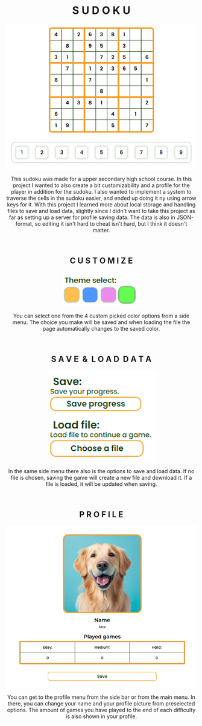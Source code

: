 <h1 align="center"> S U D O K U </h1>
<div align="center">
    <img src="readmeImages/sudoku.png" alt="sudoku image">
</div>
<p align="center">This sudoku was made for a upper secondary high school course. In this project I wanted to also create a bit customizability and a profile for the player in addition for the sudoku. I also wanted to implement a system to traverse the cells in the sudoku easier, and ended up doing it ny using arrow keys for it. With this project I learned more about local storage and handling files to save and load data, slightly since I didn't want to take this project as far as setting up a server for profile saving data. The data is also in JSON-format, so editing it isn't hard to cheat isn't hard, but I think it doesn't matter.</p>

<br>

<h2 align="center"> C U S T O M I Z E </h1>
<div align="center">
    <img src="readmeImages/colorChoices.png" alt="colors image">
</div>
<p align="center">You can select one from the 4 custom picked color options from a side menu. The choice you make will be saved and when loading the file the page automatically changes to the saved color.</p>

<br>

<h2 align="center"> S A V E&nbsp;&nbsp;&&nbsp;&nbsp;L O A D&nbsp;&nbsp;D A T A </h1>
<div align="center">
    <img src="readmeImages/saveLoadFile.png" alt="save & load file image">
</div>
<p align="center">In the same side menu there also is the options to save and load data. If no file is chosen, saving the game will create a new file and download it. If a file is loaded, it will be updated when saving.</p>

<br>

<h2 align="center"> P R O F I L E </h1>
<div align="center">
    <img src="readmeImages/profile.png" alt="profile image">
</div>
<p align="center">You can get to the profile menu from the side bar or from the main menu. In there, you can change your name and your profile picture from preselected options. The amount of games you have played to the end of each difficulty is also shown in your profile.</p>